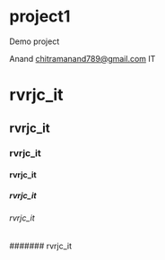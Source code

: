 # project1
Demo project

Anand
chitramanand789@gmail.com
IT

# rvrjc_it
## rvrjc_it
### rvrjc_it
#### rvrjc_it
##### rvrjc_it
###### rvrjc_it
####### rvrjc_it
